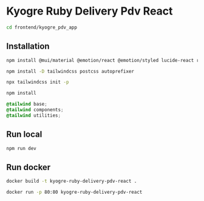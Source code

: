 # Kyogre Ruby Delivery Pdv React

```bash
cd frontend/kyogre_pdv_app
```

## Installation

```bash
npm install @mui/material @emotion/react @emotion/styled lucide-react react-router-dom
```

```bash
npm install -D tailwindcss postcss autoprefixer
```

```bash
npx tailwindcss init -p
```

```bash
npm install 
```

```src/index.css
@tailwind base;
@tailwind components;
@tailwind utilities;
```


## Run local

```bash
npm run dev
```

## Run docker

```bash
docker build -t kyogre-ruby-delivery-pdv-react .
```

```bash
docker run -p 80:80 kyogre-ruby-delivery-pdv-react
```

